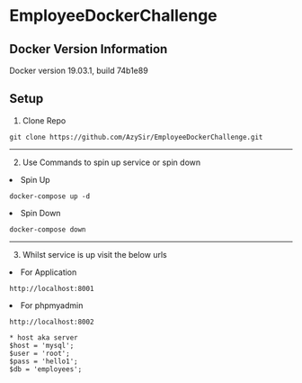 # EmployeeDockerChallenge

## Docker Version Information
Docker version 19.03.1, build 74b1e89<br />

## Setup  
1) Clone Repo
```
git clone https://github.com/AzySir/EmployeeDockerChallenge.git
```
----

2) Use Commands to spin up service or spin down
<li>Spin Up</li>

```
docker-compose up -d
```

<li>Spin Down</li>

```
docker-compose down
```
----

3) Whilst service is up visit the below urls

<li>For Application</li>

```
http://localhost:8001
```

<li>For phpmyadmin</li>

```
http://localhost:8002

* host aka server
$host = 'mysql';
$user = 'root';
$pass = 'hello1';
$db = 'employees';

```
